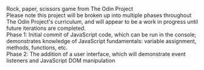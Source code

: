 Rock, paper, scissors game from The Odin Project<br>
Please note this project will be broken up into multiple phases throughout The Odin Project's curriculum, and will appear to be a work in progress until future iterations are completed.<br>
Phase 1: Initial commit of JavaScript code, which can be run in the console; demonstrates knowledge of JavaScript fundamentals: variable assignment, methods, functions, etc.<br>
Phase 2: The addition of a user interface, which will demonstrate event listeners and JavaScript DOM manipulation
